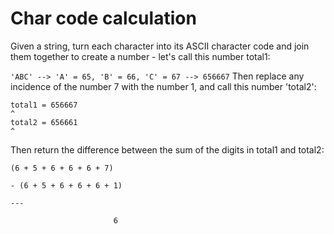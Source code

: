 # Char code calculation

Given a string, turn each character into its ASCII character code and join them together to create a number - let's call this number total1:

`'ABC' --> 'A' = 65, 'B' = 66, 'C' = 67 --> 656667`
Then replace any incidence of the number 7 with the number 1, and call this number 'total2':

```
total1 = 656667
^
total2 = 656661
^
```

Then return the difference between the sum of the digits in total1 and total2:

```
(6 + 5 + 6 + 6 + 6 + 7)

- (6 + 5 + 6 + 6 + 6 + 1)

---

                       6
```
